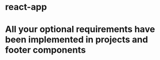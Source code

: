 # react-app
# All your optional requirements have been implemented in projects and footer components
 
